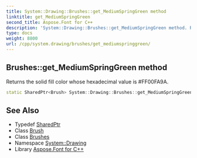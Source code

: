 ```yaml
---
title: System::Drawing::Brushes::get_MediumSpringGreen method
linktitle: get_MediumSpringGreen
second_title: Aspose.Font for C++
description: 'System::Drawing::Brushes::get_MediumSpringGreen method. Returns the solid fill color whose hexadecimal value is #FF00FA9A in C++.'
type: docs
weight: 8800
url: /cpp/system.drawing/brushes/get_mediumspringgreen/
---
```

## Brushes::get_MediumSpringGreen method


Returns the solid fill color whose hexadecimal value is #FF00FA9A.

```cpp
static SharedPtr<Brush> System::Drawing::Brushes::get_MediumSpringGreen()
```

## See Also

* Typedef [SharedPtr](../../../system/sharedptr/)
* Class [Brush](../../brush/)
* Class [Brushes](../)
* Namespace [System::Drawing](../../)
* Library [Aspose.Font for C++](../../../)
